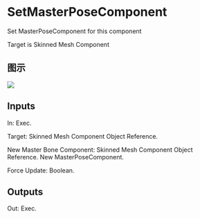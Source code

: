 # SetMasterPoseComponent

Set MasterPoseComponent for this component

Target is Skinned Mesh Component

## 图示

![]($-20221218-18270025.png)

## Inputs

In: Exec.

Target: Skinned Mesh Component Object Reference.

New Master Bone Component: Skinned Mesh Component Object Reference. New MasterPoseComponent.

Force Update: Boolean.  

## Outputs

Out: Exec.

